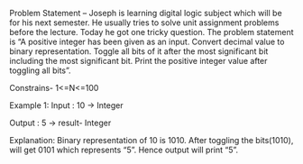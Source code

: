 Problem Statement –
Joseph is learning digital logic subject which will be for his next semester. He usually tries to solve unit assignment problems before the lecture. Today he got one tricky question. The problem statement is “A positive integer has been given as an input. Convert decimal value to binary representation. Toggle all bits of it after the most significant bit including the most significant bit. Print the positive integer value after toggling all bits”.

Constrains-
1<=N<=100

Example 1:
Input :
10  -> Integer

Output :
5    -> result- Integer

Explanation:
Binary representation of 10 is 1010. After toggling the bits(1010), will get 0101 which represents “5”. Hence output will print “5”.
